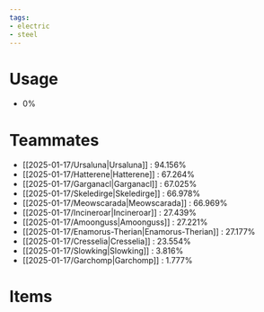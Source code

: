```yaml
---
tags:
- electric
- steel
---
```

# Usage
- 0%
# Teammates
- [[2025-01-17/Ursaluna|Ursaluna]] : 94.156%
- [[2025-01-17/Hatterene|Hatterene]] : 67.264%
- [[2025-01-17/Garganacl|Garganacl]] : 67.025%
- [[2025-01-17/Skeledirge|Skeledirge]] : 66.978%
- [[2025-01-17/Meowscarada|Meowscarada]] : 66.969%
- [[2025-01-17/Incineroar|Incineroar]] : 27.439%
- [[2025-01-17/Amoonguss|Amoonguss]] : 27.221%
- [[2025-01-17/Enamorus-Therian|Enamorus-Therian]] : 27.177%
- [[2025-01-17/Cresselia|Cresselia]] : 23.554%
- [[2025-01-17/Slowking|Slowking]] : 3.816%
- [[2025-01-17/Garchomp|Garchomp]] : 1.777%
# Items